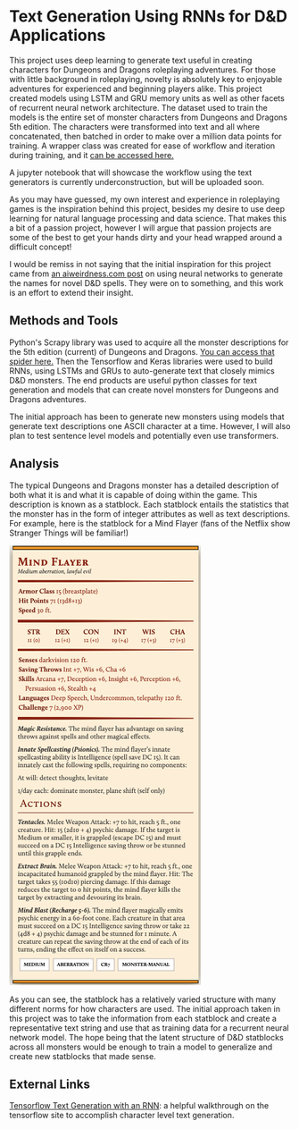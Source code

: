 # Text Generation Using RNNs for D&D Applications

This project uses deep learning to generate text useful in creating characters for
Dungeons and Dragons roleplaying adventures. For those with little background in
roleplaying, novelty is absolutely key to enjoyable adventures for experienced 
and beginning players alike. This project created models using LSTM and
GRU memory units as well as other facets of recurrent neural network architecture.
The dataset used to train the models is the entire set of monster characters from
Dungeons and Dragons 5th edition. The characters were transformed into text and 
all where concatenated, then batched in order to make over a million data points
for training. A wrapper class was created for ease of workflow and iteration
during training, and it <a href='Models/textGen.py'>can be accessed here.</a>

A jupyter notebook that will showcase the workflow using the text generators is
currently underconstruction, but will be uploaded soon.

As you may have guessed, my own interest and experience in roleplaying games is 
the inspiration behind this project, besides my desire to use deep learning for
natural language processing and data science. That makes this a bit of a passion
project, however I will argue that passion projects are some of the best to get
your hands dirty and your head wrapped around a difficult concept!

I would be remiss in not saying that the initial inspiration for this project 
came from
<a href='https://aiweirdness.com/post/165373096197/a-neural-network-learns-to-create-better-dd'>
an aiweirdness.com post</a> on using neural networks to generate the names for 
novel D&D spells. They were on to something, and this work is an effort to extend
their insight.

## Methods and Tools

Python's Scrapy library was used to acquire all the monster descriptions for the
5th edition (current) of Dungeons and Dragons. <a href='scraping/monsters'>You can access that spider here.</a> 
Then the Tensorflow and Keras libraries were used to build RNNs, using LSTMs and 
GRUs to auto-generate text that closely mimics D&D monsters. The end products are
useful python classes for text generation and models that can create 
novel monsters for Dungeons and Dragons adventures.

The initial approach has been to generate new monsters using models that generate
text descriptions one ASCII character at a time. However, I will also plan to 
test sentence level models and potentially even use transformers.

## Analysis

The typical Dungeons and Dragons monster has a detailed description of both what
it is and what it is capable of doing within the game. This description is known
as a statblock. Each statblock entails the statistics that the monster has in the
form of integer attributes as well as text descriptions. For example, here is the
statblock for a Mind Flayer (fans of the Netflix show Stranger Things will be 
familiar!)

<img src='imgs/mind_flayer.png'>

As you can see, the statblock has a relatively varied structure with many different
norms for how characters are used. The initial approach taken in this project was
to take the information from each statblock and create a representative text string
and use that as training data for a recurrent neural network model. The hope being
that the latent structure of D&D statblocks across all monsters would be enough 
to train a model to generalize and create new statblocks that made sense.


## External Links

<a href='https://www.tensorflow.org/beta/tutorials/text/text_generation'>Tensorflow Text Generation with an RNN</a>: a 
helpful walkthrough on the tensorflow site to accomplish character level text generation.
